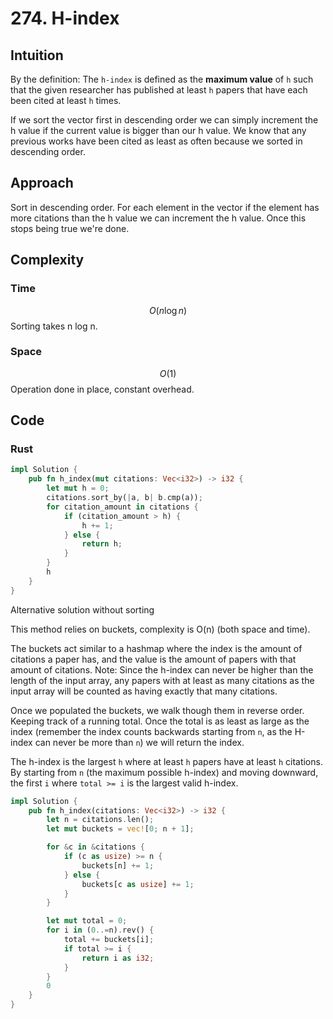 # 274. H-index

## Intuition

By the definition:
The `h-index` is defined as the **maximum value** of `h` such that the given researcher has published at least `h` papers that have each been cited at least `h` times.

If we sort the vector first in descending order we can simply increment the h value if the current value is bigger than our h value. We know that any previous works have been cited as least as often because we sorted in descending order.

## Approach

Sort in descending order.
For each element in the vector if the element has more citations than the h value we can increment the h value.
Once this stops being true we're done.

## Complexity

### Time

$$O(n \log n)$$
Sorting takes n log n.

### Space

$$O(1)$$
Operation done in place, constant overhead.

## Code

### Rust

```rust
impl Solution {
    pub fn h_index(mut citations: Vec<i32>) -> i32 {
        let mut h = 0;
        citations.sort_by(|a, b| b.cmp(a));
        for citation_amount in citations {
            if (citation_amount > h) {
                h += 1;
            } else {
                return h;
            }
        }
        h
    }
}
```

Alternative solution without sorting

This method relies on buckets, complexity is O(n) (both space and time).

The buckets act similar to a hashmap where the index is the amount of citations a paper has, and the value is the amount of papers with that amount of citations.
Note: Since the h-index can never be higher than the length of the input array, any papers with at least as many citations as the input array will be counted as having exactly that many citations.

Once we populated the buckets, we walk though them in reverse order. Keeping track of a running total.
Once the total is as least as large as the index (remember the index counts backwards starting from `n`, as the H-index can never be more than `n`) we will return the index.

The h-index is the largest `h` where at least `h` papers have at least `h` citations. By starting from `n` (the maximum possible h-index) and moving downward, the first `i` where `total >= i` is the largest valid h-index.

```rust
impl Solution {
    pub fn h_index(citations: Vec<i32>) -> i32 {
        let n = citations.len();
        let mut buckets = vec![0; n + 1];

        for &c in &citations {
            if (c as usize) >= n {
                buckets[n] += 1;
            } else {
                buckets[c as usize] += 1;
            }
        }

        let mut total = 0;
        for i in (0..=n).rev() {
            total += buckets[i];
            if total >= i {
                return i as i32;
            }
        }
        0
    }
}
```
